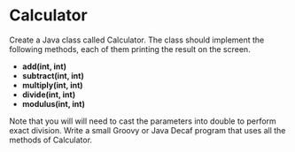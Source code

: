 # Calculator
Create a Java class called Calculator. The class should implement the following methods, each of them printing
the result on the screen.

- **add(int, int)**
- **subtract(int, int)**
- **multiply(int, int)**
- **divide(int, int)**
- **modulus(int, int)**

Note that you will will need to cast the parameters into double to perform exact division.
Write a small Groovy or Java Decaf program that uses all the methods of Calculator.
